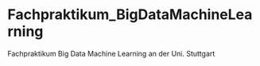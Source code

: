 # Fachpraktikum_BigDataMachineLearning
Fachpraktikum Big Data Machine Learning an der Uni. Stuttgart
